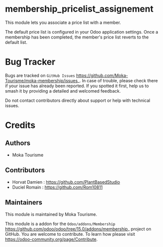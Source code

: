membership_pricelist_assignement
=========
This module lets you associate a price list with a member.

The default price list is configured in your Odoo application settings. 
Once a membership has been completed, the member's price list reverts to the default list.

Bug Tracker
===========

Bugs are tracked on `GitHub Issues` <https://github.com/Moka-Tourisme/moka-membership/issues>_.
In case of trouble, please check there if your issue has already been reported.
If you spotted it first, help us to smash it by providing a detailed and welcomed feedback.


Do not contact contributors directly about support or help with technical issues.

Credits
=======

## Authors

* Moka Tourisme 

## Contributors

* Horvat Damien : <https://github.com/PlantBasedStudio>
* Duciel Romain : <https://github.com/Rom10811>

## Maintainers
This module is maintained by Moka Tourisme.


This module is a addon for the `Odoo/addons/Membership` <https://github.com/odoo/odoo/tree/15.0/addons/membership>_ project on GitHub.
You are welcome to contribute. To learn how please visit https://odoo-community.org/page/Contribute.